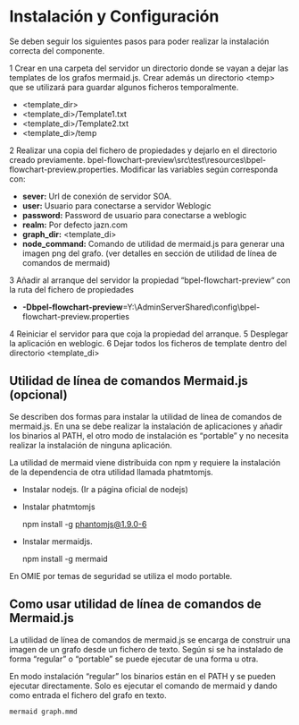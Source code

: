 Instalaci&oacute;n y Configuraci&oacute;n
=========================================

Se deben seguir los siguientes pasos para poder realizar la instalación correcta del componente.


1 Crear en una carpeta del servidor un directorio donde se vayan a dejar las templates de los grafos mermaid.js. Crear además un directorio \<temp\> que se utilizará para guardar algunos ficheros temporalmente.

- \<template_dir\>
- \<template_di\>/Template1.txt
- \<template_di\>/Template2.txt
- \<template_di\>/temp

2 Realizar una copia del fichero de propiedades y dejarlo en el directorio creado previamente. bpel-flowchart-preview\src\test\resources\bpel-flowchart-preview.properties. Modificar las variables según corresponda con:

-	**sever:** Url de conexión de servidor SOA.
-	**user:** Usuario para conectarse a servidor Weblogic
-	**password:** Password de usuario para conectarse a weblogic
-	**realm:** Por defecto jazn.com
-	**graph_dir:** \<template_di\>
-	**node_command:** Comando de utilidad de mermaid.js para generar una imagen png del grafo. (ver detalles en sección de utilidad de línea de comandos de mermaid)

3 Añadir al arranque del servidor la propiedad “bpel-flowchart-preview“ con la ruta del fichero de propiedades

-	**-Dbpel-flowchart-preview**=Y:\AdminServerShared\config\bpel-flowchart-preview.properties

4	Reiniciar el servidor para que coja la propiedad del arranque.
5	Desplegar la aplicación en weblogic.
6	Dejar todos los ficheros de template dentro del directorio \<template_di\>


Utilidad de línea de comandos Mermaid.js (opcional)
---------------------------------------------------

Se describen dos formas para instalar la utilidad de línea de comandos de mermaid.js. En una se debe realizar la instalación de aplicaciones y añadir los binarios al PATH, el otro modo de instalación es “portable” y no necesita realizar la instalación de ninguna aplicación.

La utilidad de mermaid viene distribuida con npm y requiere la instalación de la dependencia de otra utilidad llamada phatmtomjs.

- Instalar nodejs. (Ir a página oficial de nodejs) 
- Instalar phatmtomjs

    npm install <font>-</font>g phantomjs@1.9.0-6
    
-	Instalar mermaidjs. 

    npm install <font>-</font>g mermaid


En OMIE por temas de seguridad se utiliza el modo portable.

Como usar utilidad de línea de comandos de Mermaid.js
-----------------------------------------------------

La utilidad de línea de comandos de mermaid.js se encarga de construir una imagen de un grafo desde un fichero de texto. Según si se ha instalado de  forma “regular”  o “portable” se puede ejecutar de una forma u otra.

En modo instalación “regular” los binarios están en el PATH y se pueden ejecutar directamente. Solo es ejecutar el comando de mermaid y dando como entrada el fichero del grafo en texto.

    mermaid graph.mmd
